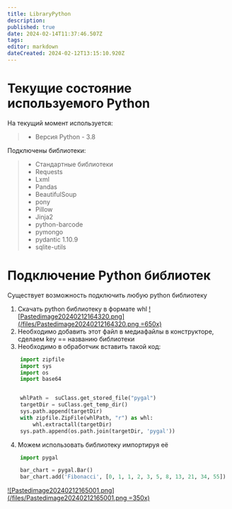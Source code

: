 ```yaml
---
title: LibraryPython
description: 
published: true
date: 2024-02-14T11:37:46.507Z
tags: 
editor: markdown
dateCreated: 2024-02-12T13:15:10.920Z
---
```


# Текущие состояние используемого Python
На текущий момент используется:

> - Версия Python - 3.8

Подключены библиотеки:

> - Стандартные библиотеки
> - Requests
> - Lxml
> - Pandas
> - BeautifulSoup
> - pony
> - Pillow
> - Jinja2
> - python-barcode   
> - pymongo
> - pydantic 1.10.9
> - sqlite-utils


# Подключение Python библиотек
Существует возможность подключить любую python библиотеку
1) Скачать python библиотеку в формате whl
[![Pastedimage20240212164320.png](/files/Pastedimage20240212164320.png =650x)](/files/Pastedimage20240212164320.png)
2) Необходимо добавить этот файл в медиафайлы в конструкторе, сделаем key == названию библиотеки
3) Необходимо в обработчик вставить такой код:
```Python
    import zipfile
    import sys
    import os
    import base64


    whlPath =  suClass.get_stored_file("pygal")
    targetDir = suClass.get_temp_dir()
    sys.path.append(targetDir)
    with zipfile.ZipFile(whlPath, "r") as whl:
        whl.extractall(targetDir)
    sys.path.append(os.path.join(targetDir, 'pygal'))
```
4) Можем использовать библиотеку импортируя её
```Python
    import pygal  

    bar_chart = pygal.Bar()                                            # Создаем график
    bar_chart.add('Fibonacci', [0, 1, 1, 2, 3, 5, 8, 13, 21, 34, 55])  # Добавляем различные значения
```
[![Pastedimage20240212165001.png](/files/Pastedimage20240212165001.png =350x)](/files/Pastedimage20240212165001.png)
